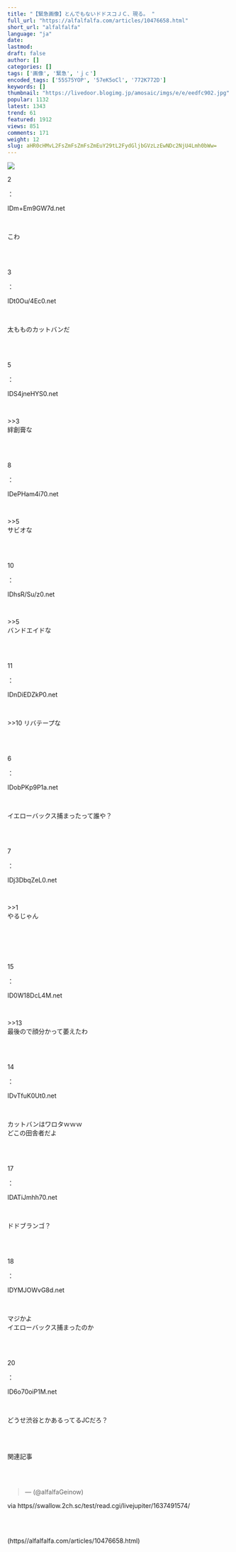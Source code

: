 ```yaml
---
title: "【緊急画像】とんでもないドドスコＪＣ、現る。 "
full_url: "https://alfalfalfa.com/articles/10476658.html"
short_url: "alfalfalfa"
language: "ja"
date: 
lastmod: 
draft: false
author: []
categories: []
tags: ['画像', '緊急', 'ｊｃ']
encoded_tags: ['55S75YOP', '57eK5oCl', '772K772D']
keywords: []
thumbnail: "https://livedoor.blogimg.jp/amosaic/imgs/e/e/eedfc902.jpg"
popular: 1132
latest: 1343
trend: 61
featured: 1912
views: 851
comments: 171
weight: 12
slug: aHR0cHMvL2FsZmFsZmFsZmEuY29tL2FydGljbGVzLzEwNDc2NjU4Lmh0bWw=
---
```


![](https://livedoor.blogimg.jp/amosaic/imgs/e/e/eedfc902.jpg)

<div><p class='res_info'><p class='res_num'>2</p>：<p class='res_name'></p><p class='res_matome'><p class='res_id'>IDm+Em9GW7d.net</p></p></p><br> <p class='res_body'>こわ</p><br> <br> <p class='res_info'><p class='res_num'>3</p>：<p class='res_name'></p><p class='res_matome'><p class='res_id'>IDt0Ou/4Ec0.net</p></p></p><br> <p class='res_body_r1'>太もものカットバンだ</p><br> <br> <p class='res_info'><p class='res_num'>5</p>：<p class='res_name'></p><p class='res_matome'><p class='res_id'>IDS4jneHYS0.net</p></p></p><br> <p class='res_body_r2'>>>3<br> 絆創膏な</p><br> <br> <p class='res_info'><p class='res_num'>8</p>：<p class='res_name'></p><p class='res_matome'><p class='res_id'>IDePHam4i70.net</p></p></p><br> <p class='res_body_r2'>>>5<br> サビオな</p><br> <br> <p class='res_info'><p class='res_num'>10</p>：<p class='res_name'></p><p class='res_matome'><p class='res_id'>IDhsR/Su/z0.net</p></p></p><br> <p class='res_body_r2'>>>5<br> バンドエイドな</p><br> <br> <p class='res_info'><p class='res_num'>11</p>：<p class='res_name'></p><p class='res_matome'><p class='res_id'>IDnDiEDZkP0.net</p></p></p><br> <p class='res_body_r2'>>>10 リバテープな</p><br> <br> <p class='res_info'><p class='res_num'>6</p>：<p class='res_name'></p><p class='res_matome'><p class='res_id'>IDobPKp9P1a.net</p></p></p><br> <p class='res_body'>イエローバックス捕まったって誰や？</p><br> <br> <p class='res_info'><p class='res_num'>7</p>：<p class='res_name'></p><p class='res_matome'><p class='res_id'>IDj3DbqZeL0.net</p></p></p><br> <p class='res_body'>>>1<br> やるじゃん</p><br> <br> <br> <br> <p class='res_info'><p class='res_num'>15</p>：<p class='res_name'></p><p class='res_matome'><p class='res_id'>ID0W18DcL4M.net</p></p></p><br> <p class='res_body_r2'>>>13<br> 最後ので顔分かって萎えたわ</p><br> <br> <p class='res_info'><p class='res_num'>14</p>：<p class='res_name'></p><p class='res_matome'><p class='res_id'>IDvTfuK0Ut0.net</p></p></p><br> <p class='res_body'>カットバンはワロタｗｗｗ<br> どこの田舎者だよ</p><br> <br> <p class='res_info'><p class='res_num'>17</p>：<p class='res_name'></p><p class='res_matome'><p class='res_id'>IDATiJmhh70.net</p></p></p><br> <p class='res_body'>ドドブランゴ？</p><br> <br> <p class='res_info'><p class='res_num'>18</p>：<p class='res_name'></p><p class='res_matome'><p class='res_id'>IDYMJOWvG8d.net</p></p></p><br> <p class='res_body'>マジかよ<br> イエローバックス捕まったのか</p><br> <br> <p class='res_info'><p class='res_num'>20</p>：<p class='res_name'></p><p class='res_matome'><p class='res_id'>ID6o70oiP1M.net</p></p></p><br> <p class='res_body'>どうせ渋谷とかあるってるJCだろ？</p><br> <br> <p id='related-title'>関連記事</p><br> <br> <p class='in_ads'></p><blockquote class='twitter-tweet'><p lang='und' dir='ltr'></p> — (@alfalfaGeinow) <a href='https//twitter.com/alfalfaGeinow/status/1729853223484440964/'></a></blockquote><p class='via'>via https//swallow.2ch.sc/test/read.cgi/livejupiter/1637491574/</p><br> <br> </div>

(https//alfalfalfa.com/articles/10476658.html)
